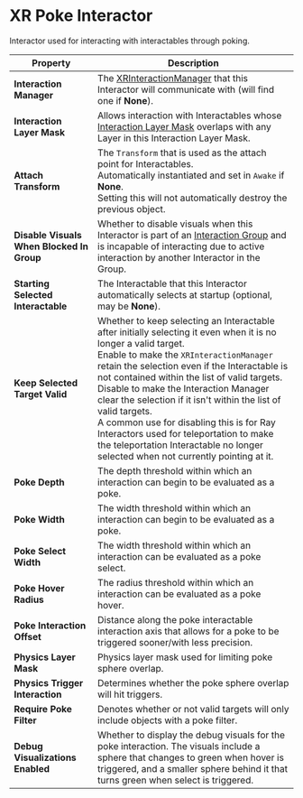 # XR Poke Interactor

Interactor used for interacting with interactables through poking.

| **Property** | **Description** |
|---|---|
| **Interaction Manager** | The [XRInteractionManager](xr-interaction-manager.md) that this Interactor will communicate with (will find one if **None**). |
| **Interaction Layer Mask** | Allows interaction with Interactables whose [Interaction Layer Mask](interaction-layers.md) overlaps with any Layer in this Interaction Layer Mask. |
| **Attach Transform** | The `Transform` that is used as the attach point for Interactables.<br />Automatically instantiated and set in `Awake` if **None**.<br />Setting this will not automatically destroy the previous object. |
| **Disable Visuals When Blocked In Group** | Whether to disable visuals when this Interactor is part of an [Interaction Group](xr-interaction-group.md) and is incapable of interacting due to active interaction by another Interactor in the Group. |
| **Starting Selected Interactable** | The Interactable that this Interactor automatically selects at startup (optional, may be **None**). |
| **Keep Selected Target Valid** | Whether to keep selecting an Interactable after initially selecting it even when it is no longer a valid target.<br />Enable to make the `XRInteractionManager` retain the selection even if the Interactable is not contained within the list of valid targets. Disable to make the Interaction Manager clear the selection if it isn't within the list of valid targets.<br />A common use for disabling this is for Ray Interactors used for teleportation to make the teleportation Interactable no longer selected when not currently pointing at it. |
| **Poke Depth** | The depth threshold within which an interaction can begin to be evaluated as a poke. |
| **Poke Width** | The width threshold within which an interaction can begin to be evaluated as a poke. |
| **Poke Select Width** | The width threshold within which an interaction can be evaluated as a poke select. |
| **Poke Hover Radius** | The radius threshold within which an interaction can be evaluated as a poke hover. |
| **Poke Interaction Offset** | Distance along the poke interactable interaction axis that allows for a poke to be triggered sooner/with less precision. |
| **Physics Layer Mask** | Physics layer mask used for limiting poke sphere overlap. |
| **Physics Trigger Interaction** | Determines whether the poke sphere overlap will hit triggers. |
| **Require Poke Filter** | Denotes whether or not valid targets will only include objects with a poke filter. |
| **Debug Visualizations Enabled** | Whether to display the debug visuals for the poke interaction. The visuals include a sphere that changes to green when hover is triggered, and a smaller sphere behind it that turns green when select is triggered. |